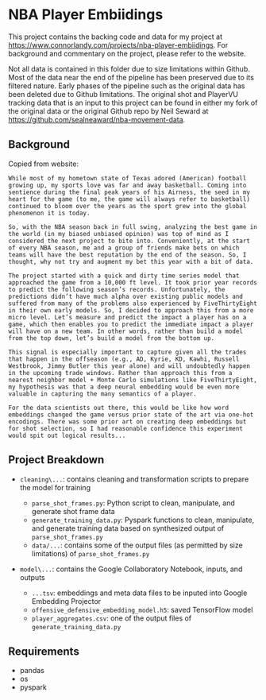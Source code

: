# NBA Player Embiidings
This project contains the backing code and data for my project at https://www.connorlandy.com/projects/nba-player-embiidings. For background and commentary on the project, please refer to the website.   

Not all data is contained in this folder due to size limitations within Github. Most of the data near the end of the pipeline has been preserved due to its filtered nature. Early phases of the pipeline such as the original data has been deleted due to Github limitations. The original shot and PlayerVU tracking data that is an input to this project can be found in either my fork of the original data or the original Github repo by Neil Seward at https://github.com/sealneaward/nba-movement-data.

## Background

Copied from website:
```
While most of my hometown state of Texas adored (American) football growing up, my sports love was far and away basketball. Coming into sentience during the final peak years of his Airness, the seed in my heart for the game (to me, the game will always refer to basketball) continued to bloom over the years as the sport grew into the global phenomenon it is today.  
‍
So, with the NBA season back in full swing, analyzing the best game in the world (in my biased unbiased opinion) was top of mind as I considered the next project to bite into. Conveniently, at the start of every NBA season, me and a group of friends make bets on which teams will have the best reputation by the end of the season. So, I thought, why not try and augment my bet this year with a bit of data.

The project started with a quick and dirty time series model that approached the game from a 10,000 ft level. It took prior year records to predict the following season’s records. Unfortunately, the predictions didn’t have much alpha over existing public models and suffered from many of the problems also experienced by FiveThirtyEight in their own early models. So, I decided to approach this from a more micro level. Let’s measure and predict the impact a player has on a game, which then enables you to predict the immediate impact a player will have on a new team. In other words, rather than build a model from the top down, let’s build a model from the bottom up.

This signal is especially important to capture given all the trades that happen in the offseason (e.g., AD, Kyrie, KD, Kawhi, Russell Westbrook, Jimmy Butler this year alone) and will undoubtedly happen in the upcoming trade windows. Rather than approach this from a nearest neighbor model + Monte Carlo simulations like FiveThirtyEight, my hypothesis was that a deep neural embedding would be even more valuable in capturing the many semantics of a player.

For the data scientists out there, this would be like how word embeddings changed the game versus prior state of the art via one-hot encodings. There was some prior art on creating deep embeddings but for shot selection, so I had reasonable confidence this experiment would spit out logical results...
```

## Project Breakdown
- `cleaning\...`: contains cleaning and transformation scripts to prepare the model for training 
    - `parse_shot_frames.py`: Python script to clean, manipulate, and generate shot frame data
    - `generate_training_data.py`: Pyspark functions to clean, manipulate, and generate training data based on synthesized output of `parse_shot_frames.py`
    - `data/...`: contains some of the output files (as permitted by size limitations) of `parse_shot_frames.py` 

- `model\...`: contains the Google Collaboratory Notebook, inputs, and outputs
    - `...tsv`: embeddings and meta data files to be inputed into Google Embedding Projector
    - `offensive_defensive_embedding_model.h5`: saved TensorFlow model 
    - `player_aggregates.csv`: one of the output files of `generate_training_data.py` 

## Requirements
- pandas
- os
- pyspark  

